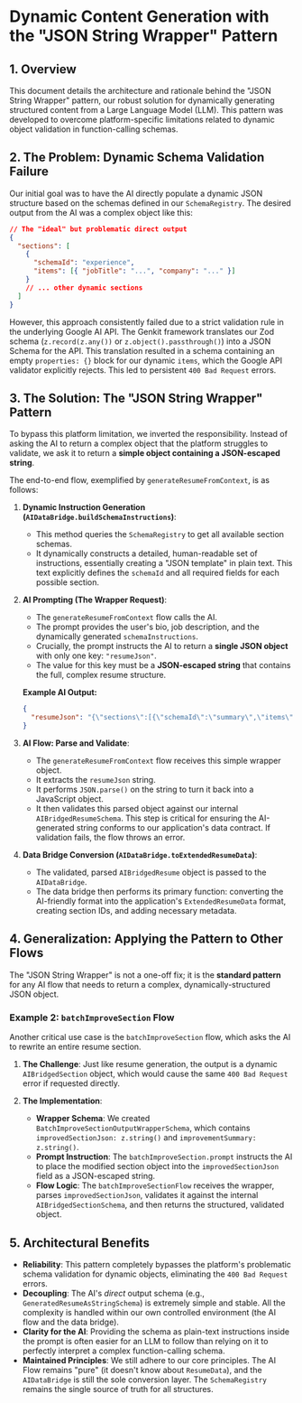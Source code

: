 # Dynamic Content Generation with the "JSON String Wrapper" Pattern

## 1. Overview

This document details the architecture and rationale behind the "JSON String Wrapper" pattern, our robust solution for dynamically generating structured content from a Large Language Model (LLM). This pattern was developed to overcome platform-specific limitations related to dynamic object validation in function-calling schemas.

## 2. The Problem: Dynamic Schema Validation Failure

Our initial goal was to have the AI directly populate a dynamic JSON structure based on the schemas defined in our `SchemaRegistry`. The desired output from the AI was a complex object like this:

```json
// The "ideal" but problematic direct output
{
  "sections": [
    {
      "schemaId": "experience",
      "items": [{ "jobTitle": "...", "company": "..." }]
    }
    // ... other dynamic sections
  ]
}
```

However, this approach consistently failed due to a strict validation rule in the underlying Google AI API. The Genkit framework translates our Zod schema (`z.record(z.any())` or `z.object().passthrough()`) into a JSON Schema for the API. This translation resulted in a schema containing an empty `properties: {}` block for our dynamic `items`, which the Google API validator explicitly rejects. This led to persistent `400 Bad Request` errors.

## 3. The Solution: The "JSON String Wrapper" Pattern

To bypass this platform limitation, we inverted the responsibility. Instead of asking the AI to return a complex object that the platform struggles to validate, we ask it to return a **simple object containing a JSON-escaped string**.

The end-to-end flow, exemplified by `generateResumeFromContext`, is as follows:

1.  **Dynamic Instruction Generation (`AIDataBridge.buildSchemaInstructions`)**:
    - This method queries the `SchemaRegistry` to get all available section schemas.
    - It dynamically constructs a detailed, human-readable set of instructions, essentially creating a "JSON template" in plain text. This text explicitly defines the `schemaId` and all required fields for each possible section.

2.  **AI Prompting (The Wrapper Request)**:
    - The `generateResumeFromContext` flow calls the AI.
    - The prompt provides the user's bio, job description, and the dynamically generated `schemaInstructions`.
    - Crucially, the prompt instructs the AI to return a **single JSON object** with only one key: `"resumeJson"`.
    - The value for this key must be a **JSON-escaped string** that contains the full, complex resume structure.

    **Example AI Output:**

    ```json
    {
      "resumeJson": "{\"sections\":[{\"schemaId\":\"summary\",\"items\":[...]}]}"
    }
    ```

3.  **AI Flow: Parse and Validate**:
    - The `generateResumeFromContext` flow receives this simple wrapper object.
    - It extracts the `resumeJson` string.
    - It performs `JSON.parse()` on the string to turn it back into a JavaScript object.
    - It then validates this parsed object against our internal `AIBridgedResumeSchema`. This step is critical for ensuring the AI-generated string conforms to our application's data contract. If validation fails, the flow throws an error.

4.  **Data Bridge Conversion (`AIDataBridge.toExtendedResumeData`)**:
    - The validated, parsed `AIBridgedResume` object is passed to the `AIDataBridge`.
    - The data bridge then performs its primary function: converting the AI-friendly format into the application's `ExtendedResumeData` format, creating section IDs, and adding necessary metadata.

## 4. Generalization: Applying the Pattern to Other Flows

The "JSON String Wrapper" is not a one-off fix; it is the **standard pattern** for any AI flow that needs to return a complex, dynamically-structured JSON object.

### Example 2: `batchImproveSection` Flow

Another critical use case is the `batchImproveSection` flow, which asks the AI to rewrite an entire resume section.

1.  **The Challenge**: Just like resume generation, the output is a dynamic `AIBridgedSection` object, which would cause the same `400 Bad Request` error if requested directly.

2.  **The Implementation**:
    - **Wrapper Schema**: We created `BatchImproveSectionOutputWrapperSchema`, which contains `improvedSectionJson: z.string()` and `improvementSummary: z.string()`.
    - **Prompt Instruction**: The `batchImproveSection.prompt` instructs the AI to place the modified section object into the `improvedSectionJson` field as a JSON-escaped string.
    - **Flow Logic**: The `batchImproveSectionFlow` receives the wrapper, parses `improvedSectionJson`, validates it against the internal `AIBridgedSectionSchema`, and then returns the structured, validated object.

## 5. Architectural Benefits

- **Reliability**: This pattern completely bypasses the platform's problematic schema validation for dynamic objects, eliminating the `400 Bad Request` errors.
- **Decoupling**: The AI's _direct_ output schema (e.g., `GeneratedResumeAsStringSchema`) is extremely simple and stable. All the complexity is handled within our own controlled environment (the AI flow and the data bridge).
- **Clarity for the AI**: Providing the schema as plain-text instructions inside the prompt is often easier for an LLM to follow than relying on it to perfectly interpret a complex function-calling schema.
- **Maintained Principles**: We still adhere to our core principles. The AI Flow remains "pure" (it doesn't know about `ResumeData`), and the `AIDataBridge` is still the sole conversion layer. The `SchemaRegistry` remains the single source of truth for all structures.
